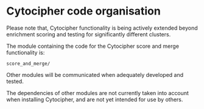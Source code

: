 # Cytocipher code organisation

Please note that, Cytocipher functionality is being actively extended beyond 
enrichment scoring and testing for significantly different clusters.

The module containing the code for the Cytocipher score and merge
functionality is:

    score_and_merge/

Other modules will be communicated when adequately developed and tested. 

The dependencies of other modules are not currently taken into account when 
installing Cytocipher, and are not yet intended for use by others.
